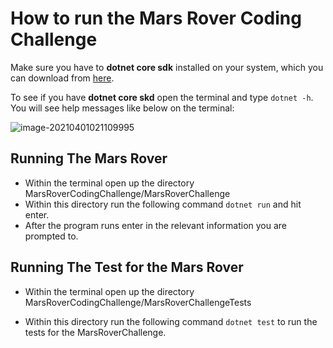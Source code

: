# How to run the Mars Rover Coding Challenge

Make sure you have to **dotnet core sdk** installed on your system, which you can download from [here](https://www.microsoft.com/net/download/core).

To see if you have **dotnet core skd** open the terminal and type `dotnet -h`. You will see help messages like below on the terminal:

![image-20210401021109995](/home/david/.var/app/io.typora.Typora/config/Typora/typora-user-images/image-20210401021109995.png)



## Running The Mars Rover

*  Within the terminal open up the directory MarsRoverCodingChallenge/MarsRoverChallenge
* Within this directory run the following command `dotnet run` and hit enter.
* After the program runs enter in the relevant information you are prompted to.



## Running The Test for the Mars Rover

* Within the terminal open up the directory MarsRoverCodingChallenge/MarsRoverChallengeTests 

* Within this directory run the following command `dotnet test` to run the tests for the MarsRoverChallenge.
